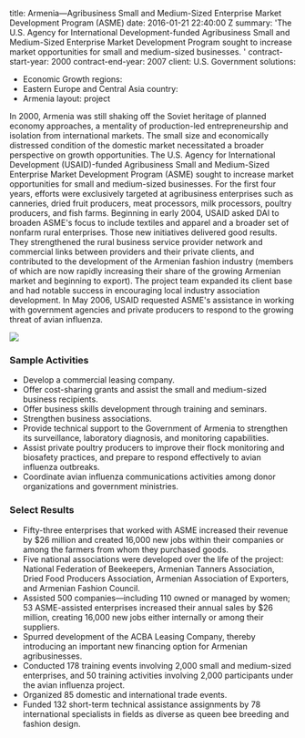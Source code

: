 
title: Armenia—Agribusiness Small and Medium-Sized Enterprise Market Development Program
  (ASME)
date: 2016-01-21 22:40:00 Z
summary: 'The U.S. Agency for International Development-funded Agribusiness Small
  and Medium-Sized Enterprise Market Development Program sought to increase market
  opportunities for small and medium-sized businesses. '
contract-start-year: 2000
contract-end-year: 2007
client: U.S. Government
solutions:
- Economic Growth
regions:
- Eastern Europe and Central Asia
country:
- Armenia
layout: project


In 2000, Armenia was still shaking off the Soviet heritage of planned economy approaches, a mentality of production-led entrepreneurship and isolation from international markets. The small size and economically distressed condition of the domestic market necessitated a broader perspective on growth opportunities. The U.S. Agency for International Development (USAID)-funded Agribusiness Small and Medium-Sized Enterprise Market Development Program (ASME) sought to increase market opportunities for small and medium-sized businesses. For the first four years, efforts were exclusively targeted at agribusiness enterprises such as canneries, dried fruit producers, meat processors, milk processors, poultry producers, and fish farms. Beginning in early 2004, USAID asked DAI to broaden ASME's focus to include textiles and apparel and a broader set of nonfarm rural enterprises. Those new initiatives delivered good results. They strengthened the rural business service provider network and commercial links between providers and their private clients, and contributed to the development of the Armenian fashion industry (members of which are now rapidly increasing their share of the growing Armenian market and beginning to export). The project team expanded its client base and had notable success in encouraging local industry association development. In May 2006, USAID requested ASME's assistance in working with government agencies and private producers to respond to the growing threat of avian influenza.

![][1]

### Sample Activities

* Develop a commercial leasing company.
* Offer cost-sharing grants and assist the small and medium-sized business recipients.
* Offer business skills development through training and seminars.
* Strengthen business associations.
* Provide technical support to the Government of Armenia to strengthen its surveillance, laboratory diagnosis, and monitoring capabilities.
* Assist private poultry producers to improve their flock monitoring and biosafety practices, and prepare to respond effectively to avian influenza outbreaks.
* Coordinate avian influenza communications activities among donor organizations and government ministries.

### Select Results

* Fifty-three enterprises that worked with ASME increased their revenue by $26 million and created 16,000 new jobs within their companies or among the farmers from whom they purchased goods.
* Five national associations were developed over the life of the project: National Federation of Beekeepers, Armenian Tanners Association, Dried Food Producers Association, Armenian Association of Exporters, and Armenian Fashion Council.
* Assisted 500 companies—including 110 owned or managed by women; 53 ASME-assisted enterprises increased their annual sales by $26 million, creating 16,000 new jobs either internally or among their suppliers.
* Spurred development of the ACBA Leasing Company, thereby introducing an important new financing option for Armenian agribusinesses.
* Conducted 178 training events involving 2,000 small and medium-sized enterprises, and 50 training activities involving 2,000 participants under the avian influenza project.
* Organized 85 domestic and international trade events.
* Funded 132 short-term technical assistance assignments by 78 international specialists in fields as diverse as queen bee breeding and fashion design.

[1]: https://assetify-dai.com/projects/ArmeniaTomatoProcessing.jpg

